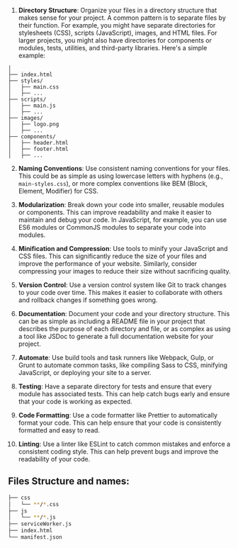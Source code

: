 
1. **Directory Structure**: Organize your files in a directory structure that makes sense for your project. A common pattern is to separate files by their function. For example, you might have separate directories for stylesheets (CSS), scripts (JavaScript), images, and HTML files. For larger projects, you might also have directories for components or modules, tests, utilities, and third-party libraries. Here's a simple example:

```
│
├── index.html
├── styles/
│   ├── main.css
│   ├── ...
├── scripts/
│   ├── main.js
│   ├── ...
├── images/
│   ├── logo.png
│   ├── ...
├── components/
│   ├── header.html
│   ├── footer.html
│   ├── ...
```

2. **Naming Conventions**: Use consistent naming conventions for your files. This could be as simple as using lowercase letters with hyphens (e.g., `main-styles.css`), or more complex conventions like BEM (Block, Element, Modifier) for CSS. 

3. **Modularization**: Break down your code into smaller, reusable modules or components. This can improve readability and make it easier to maintain and debug your code. In JavaScript, for example, you can use ES6 modules or CommonJS modules to separate your code into modules. 

4. **Minification and Compression**: Use tools to minify your JavaScript and CSS files. This can significantly reduce the size of your files and improve the performance of your website. Similarly, consider compressing your images to reduce their size without sacrificing quality.

5. **Version Control**: Use a version control system like Git to track changes to your code over time. This makes it easier to collaborate with others and rollback changes if something goes wrong.

6. **Documentation**: Document your code and your directory structure. This can be as simple as including a README file in your project that describes the purpose of each directory and file, or as complex as using a tool like JSDoc to generate a full documentation website for your project.

7. **Automate**: Use build tools and task runners like Webpack, Gulp, or Grunt to automate common tasks, like compiling Sass to CSS, minifying JavaScript, or deploying your site to a server. 

8. **Testing**: Have a separate directory for tests and ensure that every module has associated tests. This can help catch bugs early and ensure that your code is working as expected.

9. **Code Formatting**: Use a code formatter like Prettier to automatically format your code. This can help ensure that your code is consistently formatted and easy to read.

10. **Linting**: Use a linter like ESLint to catch common mistakes and enforce a consistent coding style. This can help prevent bugs and improve the readability of your code.

## Files Structure and names:

```bash
├── css
│   └── **/*.css
├── js
│   └── **/*.js
├── serviceWorker.js
├── index.html
└── manifest.json
```
